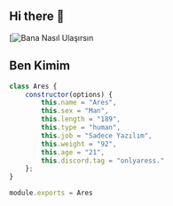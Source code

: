 ## Hi there 👋
[![Bana Nasıl Ulaşırsın](https://discord.com/users/1105504076919226410)

<h2>Ben Kimim</h2>

```js
class Ares {
    constructor(options) {
        this.name = "Ares",
        this.sex = "Man",
        this.length = "189",
        this.type = "human",
        this.job = "Sadece Yazılım",
        this.weight = "92",
        this.age = "21",
        this.discord.tag = "onlyaress."
    };
}

module.exports = Ares
```
